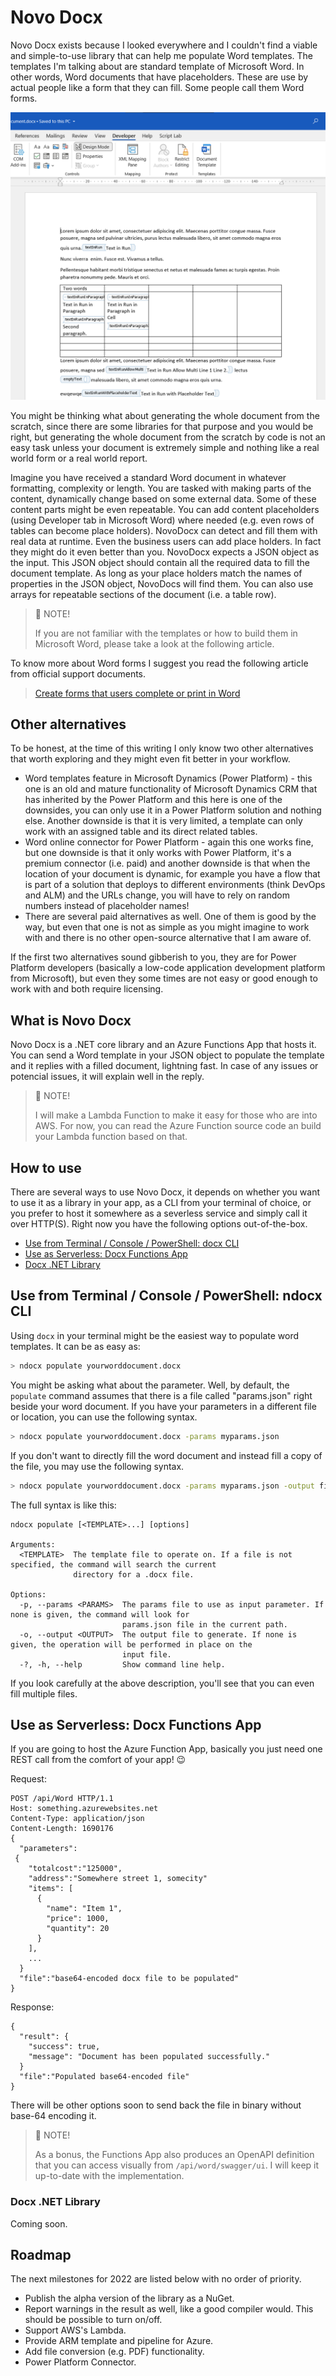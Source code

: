 # Novo Docx 
Novo Docx exists because I looked everywhere and I couldn't find a viable and simple-to-use library that can help me populate Word templates. The templates I'm talking about are standard template of Microsoft Word. In other words, Word documents that have placeholders. These are use by actual people like a form that they can fill. Some people call them Word forms.

![Word template example screenshot](.media/word-template-example)

You might be thinking what about generating the whole document from the scratch, since there are some libraries for that purpose and you would be right, but generating the whole document from the scratch by code is not an easy task unless your document is extremely simple and nothing like a real world form or a real world report.

Imagine you have received a standard Word document in whatever formatting, complexity or length. You are tasked with making parts of the content, dynamically change based on some external data. Some of these content parts might be even repeatable. You can add content placeholders (using Developer tab in Microsoft Word) where needed (e.g. even rows of tables can become place holders). NovoDocx can detect and fill them with real data at runtime. Even the business users can add place holders. In fact they might do it even better than you. NovoDocx expects a JSON object as the input. This JSON object should contain all the required data to fill the document template. As long as your place holders match the names of properties in the JSON object, NovoDocs will find them. You can also use arrays for repeatable sections of the document (i.e. a table row).

> 📯 NOTE! 
>
> If you are not familiar with the templates or how to build them in Microsoft Word, please take a look at the following article. 

To know more about Word forms I suggest you read the following article from official support documents.
> [Create forms that users complete or print in Word](https://support.microsoft.com/en-us/office/create-forms-that-users-complete-or-print-in-word-040c5cc1-e309-445b-94ac-542f732c8c8b)

## Other alternatives

To be honest, at the time of this writing I only know two other alternatives that worth exploring and they might even fit better in your workflow.

* Word templates feature in Microsoft Dynamics (Power Platform) - this one is an old and mature functionality of Microsoft Dynamics CRM that has inherited by the Power Platform and this here is one of the downsides, you can only use it in a Power Platform solution and nothing else. Another downside is that it is very limited, a template can only work with an assigned table and its direct related tables.
* Word online connector for Power Platform - again this one works fine, but one downside is that it only works with Power Platform, it's a premium connector (i.e. paid) and another downside is that when the location of your document is dynamic, for example you have a flow that is part of a solution that deploys to different environments (think DevOps and ALM) and the URLs change, you will have to rely on random numbers instead of placeholder names!
* There are several paid alternatives as well. One of them is good by the way, but even that one is not as simple as you might imagine to work with and there is no other open-source alternative that I am aware of. 

If the first two alternatives sound gibberish to you, they are for Power Platform developers (basically a low-code application development platform from Microsoft), but even they some times are not easy or good enough to work with and both require licensing.

 ## What is Novo Docx

Novo Docx is a .NET core library and an Azure Functions App that hosts it. You can send a Word template in your JSON object to populate the template and it replies with a filled document, lightning fast. In case of any issues or potencial issues, it will explain well in the reply.

> 📯 NOTE! 
>
> I will make a Lambda Function to make it easy for those who are into AWS. For now, you can read the Azure Function source code an build your Lambda function based on that.

## How to use

There are several ways to use Novo Docx, it depends on whether you want to use it as a library in your app, as a CLI from your terminal of choice, or you prefer to host it somewhere as a severless service and simply call it over HTTP(S). Right now you have the following options out-of-the-box.

* [Use from Terminal / Console / PowerShell: docx CLI](#use-from-terminal--console--powershell-ndocx-cli)
* [Use as Serverless: Docx Functions App](#use-as-serverless-docx-functions-app)
* [Docx .NET Library](#docx-net-library)

## Use from Terminal / Console / PowerShell: ndocx CLI

Using `docx` in your terminal might be the easiest way to populate word templates. It can be as easy as:

```bash
> ndocx populate yourworddocument.docx
```

You might be asking what about the parameter. Well, by default, the `populate` command assumes that there is a file called "params.json" right beside your word document. If you have your parameters in a different file or location, you can use the following syntax.

```bash
> ndocx populate yourworddocument.docx -params myparams.json
```

If you don't want to directly fill the word document and instead fill a copy of the file, you may use the following syntax.

```bash
> ndocx populate yourworddocument.docx -params myparams.json -output filleddocument.docx
```

The full syntax is like this:

```
ndocx populate [<TEMPLATE>...] [options]

Arguments:
  <TEMPLATE>  The template file to operate on. If a file is not specified, the command will search the current
              directory for a .docx file.

Options:
  -p, --params <PARAMS>  The params file to use as input parameter. If none is given, the command will look for
                         params.json file in the current path.
  -o, --output <OUTPUT>  The output file to generate. If none is given, the operation will be performed in place on the
                         input file.
  -?, -h, --help         Show command line help.
```

If you look carefully at the above description, you'll see that you can even fill multiple files.

## Use as Serverless: Docx Functions App

If you are going to host the Azure Function App, basically you just need one REST call from the comfort of your app! 😉

Request:

```
POST /api/Word HTTP/1.1
Host: something.azurewebsites.net
Content-Type: application/json
Content-Length: 1690176
{
  "parameters":
 {
    "totalcost":"125000",
    "address":"Somewhere street 1, somecity"
    "items": [
      {
        "name": "Item 1",
        "price": 1000,
        "quantity": 20
      }
    ],
    ...
  }
  "file":"base64-encoded docx file to be populated"
}
```

Response:

```
{
  "result": {
    "success": true,
    "message": "Document has been populated successfully."
  }
  "file":"Populated base64-encoded file"
}
```

There will be other options soon to send back the file in binary without base-64 encoding it.

> 📯 NOTE! 
>
> As a bonus, the Functions App also produces an OpenAPI definition that you can access visually from `/api/word/swagger/ui`. I will keep it up-to-date with the implementation. 

### Docx .NET Library

Coming soon.

## Roadmap

The next milestones for 2022 are listed below with no order of priority.

* Publish the alpha version of the library as a NuGet.
* Report warnings in the result as well, like a good compiler would. This should be possible to turn on/off.
* Support AWS's Lambda.
* Provide ARM template and pipeline for Azure.
* Add file conversion (e.g. PDF) functionality.
* Power Platform Connector.
